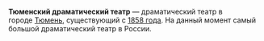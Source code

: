 **Тюменский драматический театр** — драматический театр в городе [Тюмень](https://ru.wikipedia.org/wiki/%D0%A2%D1%8E%D0%BC%D0%B5%D0%BD%D1%8C), существующий с [1858 года](https://ru.wikipedia.org/wiki/1858_%D0%B3%D0%BE%D0%B4_%D0%B2_%D1%82%D0%B5%D0%B0%D1%82%D1%80%D0%B5). На данный момент самый большой драматический театр в России.

<!-- ![](https://upload.wikimedia.org/wikipedia/commons/c/c9/%D0%A2%D1%8E%D0%BC%D0%B5%D0%BD%D1%81%D0%BA%D0%B8%D0%B9_%D0%B4%D1%80%D0%B0%D0%BC%D1%82%D0%B5%D0%B0%D1%82%D1%80-1.jpg) -->
